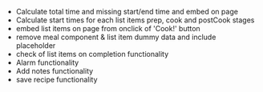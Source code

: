 <!-- prettier-ignore -->
- Calculate total time and missing start/end time and embed on page
- Calculate start times for each list items prep, cook and postCook stages
- embed list items on page from onclick of 'Cook!' button
- remove meal component & list item dummy data and include placeholder
- check of list items on completion functionality
- Alarm functionality
- Add notes functionality
- save recipe functionality
